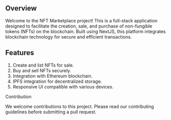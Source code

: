 ## Overview

Welcome to the NFT Marketplace project! This is a full-stack application designed to
facilitate the creation, sale, and purchase of non-fungible tokens (NFTs) on the blockchain.
Built using NextJS, this platform integrates blockchain technology for secure and efficient transactions.

## Features
1. Create and list NFTs for sale.
2. Buy and sell NFTs securely.
3. Integration with Ethereum blockchain.
4. IPFS integration for decentralized storage.
5. Responsive UI compatible with various devices.

Contribution

We welcome contributions to this project. Please read our contributing guidelines before submitting a pull request.


